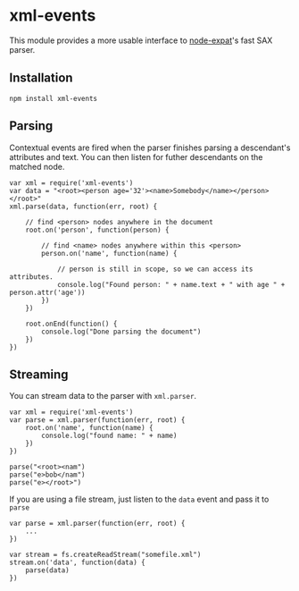 
xml-events
==========

This module provides a more usable interface to [node-expat](https://github.com/astro/node-expat)'s fast SAX parser. 


Installation 
------------

    npm install xml-events


Parsing
-------

Contextual events are fired when the parser finishes parsing a descendant's attributes and text. You can then listen for futher descendants on the matched node. 

    var xml = require('xml-events')
    var data = "<root><person age='32'><name>Somebody</name></person></root>"
    xml.parse(data, function(err, root) {

        // find <person> nodes anywhere in the document
        root.on('person', function(person) {
    
            // find <name> nodes anywhere within this <person>
            person.on('name', function(name) {
                
                // person is still in scope, so we can access its attributes.
                console.log("Found person: " + name.text + " with age " + person.attr('age'))
            })
        })

        root.onEnd(function() {
            console.log("Done parsing the document")
        })
    })

Streaming
---------

You can stream data to the parser with `xml.parser`. 

    var xml = require('xml-events')
    var parse = xml.parser(function(err, root) {
        root.on('name', function(name) {
            console.log("found name: " + name)
        })
    })

    parse("<root><nam")
    parse("e>bob</nam")
    parse("e></root>")

If you are using a file stream, just listen to the `data` event and pass it to `parse`

    var parse = xml.parser(function(err, root) {
        ...
    })

    var stream = fs.createReadStream("somefile.xml")
    stream.on('data', function(data) {
        parse(data)
    })
    

